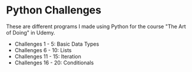 # Python Challenges

These are different programs I made using Python for the course "The Art of Doing" in Udemy.

- Challenges 1 - 5: Basic Data Types
- Challenges 6 - 10: Lists
- Challenges 11 - 15: Iteration
- Challenges 16 - 20: Conditionals

